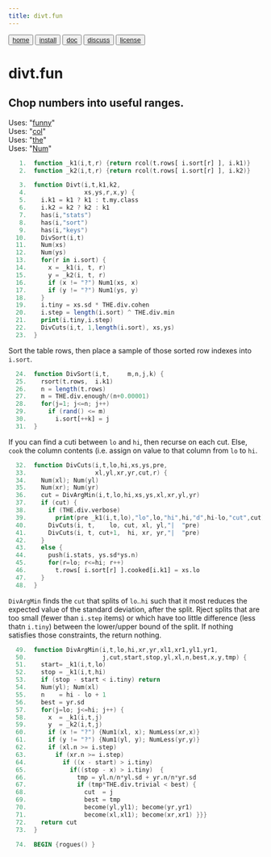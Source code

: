 ```yaml
---
title: divt.fun
---
```


<button class="button button1"><a href="/fun/index">home</a></button>   <button class="button button2"><a href="/fun/INSTALL">install</a></button>   <button class="button button1"><a href="/fun/ABOUT">doc</a></button>   <button class="button button2"><a href="http://github.com/timm/fun/issues">discuss</a></button>    <button class="button button1"><a href="/fun/LICENSE">license</a></button> <br>



# divt.fun

## Chop numbers into useful ranges.

Uses:  "[funny](funny)"<br>
Uses:  "[col](col)"<br>
Uses:  "[the](the)"<br>
Uses:  "[Num](Num)"<br>

```awk
   1.  function _k1(i,t,r) {return rcol(t.rows[ i.sort[r] ], i.k1)}
   2.  function _k2(i,t,r) {return rcol(t.rows[ i.sort[r] ], i.k2)}
```

```awk
   3.  function Divt(i,t,k1,k2,
   4.                xs,ys,r,x,y) {
   5.    i.k1 = k1 ? k1 : t.my.class
   6.    i.k2 = k2 ? k2 : k1
   7.    has(i,"stats") 
   8.    has(i,"sort")
   9.    has(i,"keys")
  10.    DivSort(i,t)
  11.    Num(xs)
  12.    Num(ys)
  13.    for(r in i.sort) {
  14.      x = _k1(i, t, r)
  15.      y = _k2(i, t, r)
  16.      if (x != "?") Num1(xs, x)
  17.      if (y != "?") Num1(ys, y) 
  18.    }
  19.    i.tiny = xs.sd * THE.div.cohen
  20.    i.step = length(i.sort) ^ THE.div.min
  21.    print(i.tiny,i.step)
  22.    DivCuts(i,t, 1,length(i.sort), xs,ys)
  23.  }
```

Sort the table rows, then place a sample of those
sorted row indexes into `i.sort`.

```awk
  24.  function DivSort(i,t,     m,n,j,k) {
  25.    rsort(t.rows,  i.k1)
  26.    n = length(t.rows)
  27.    m = THE.div.enough/(n+0.00001)
  28.    for(j=1; j<=n; j++) 
  29.      if (rand() <= m) 
  30.        i.sort[++k] = j
  31.  }
```

If you can find a cuti between `lo` and `hi`, then recurse on each
cut.  Else, `cook` the column contents (i.e. assign on value to
that column from `lo` to `hi`.

```awk
  32.  function DivCuts(i,t,lo,hi,xs,ys,pre,
  33.                   xl,yl,xr,yr,cut,r) {
  34.    Num(xl); Num(yl)
  35.    Num(xr); Num(yr)
  36.    cut = DivArgMin(i,t,lo,hi,xs,ys,xl,xr,yl,yr) 
  37.    if (cut) {
  38.      if (THE.div.verbose)
  39.        print(pre _k1(i,t,lo),"lo",lo,"hi",hi,"d",hi-lo,"cut",cut)
  40.      DivCuts(i, t,    lo, cut, xl, yl,"|  "pre)
  41.      DivCuts(i, t, cut+1,  hi, xr, yr,"|  "pre)
  42.    } 
  43.    else {
  44.      push(i.stats, ys.sd*ys.n) 
  45.      for(r=lo; r<=hi; r++)
  46.        t.rows[ i.sort[r] ].cooked[i.k1] = xs.lo
  47.    }
  48.  }
```

`DivArgMin` finds the `cut` that splits of `lo`..`hi` such that
it most reduces the expected value of the standard deviation, after
the split. Rject splits that are too small (fewer than `i.step`
items) or which have too little difference (less thatn `i.tiny`)
between the lower/upper bound of the split. If nothing satisfies
those constraints, the return nothing.

```awk
  49.  function DivArgMin(i,t,lo,hi,xr,yr,xl1,xr1,yl1,yr1,
  50.                     j,cut,start,stop,yl,xl,n,best,x,y,tmp) {
  51.    start= _k1(i,t,lo)
  52.    stop = _k1(i,t,hi)
  53.    if (stop - start < i.tiny) return
  54.    Num(yl); Num(xl)
  55.    n    = hi - lo + 1
  56.    best = yr.sd
  57.    for(j=lo; j<=hi; j++) {
  58.      x  = _k1(i,t,j)
  59.      y  = _k2(i,t,j)
  60.      if (x != "?") {Num1(xl, x); NumLess(xr,x)}
  61.      if (y != "?") {Num1(yl, y); NumLess(yr,y)} 
  62.      if (xl.n >= i.step)
  63.        if (xr.n >= i.step)
  64.          if ((x - start) > i.tiny) 
  65.            if((stop - x) > i.tiny)  {
  66.              tmp = yl.n/n*yl.sd + yr.n/n*yr.sd
  67.              if (tmp*THE.div.trivial < best) {
  68.                cut  = j
  69.                best = tmp
  70.                become(yl,yl1); become(yr,yr1)
  71.                become(xl,xl1); become(xr,xr1) }}}
  72.    return cut
  73.  }
```

```awk
  74.  BEGIN {rogues() }
```
